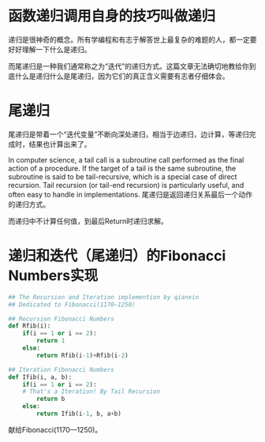 # 函数递归调用自身的技巧叫做递归

递归是很神奇的概念。所有学编程和有志于解答世上最复杂的难题的人，都一定要好好理解一下什么是递归。

而尾递归是一种我们通常称之为“迭代”的递归方式。这篇文章无法确切地教给你到底什么是递归什么是尾递归，因为它们的真正含义需要有志者仔细体会。

# 尾递归

尾递归是带着一个“迭代变量”不断向深处递归，相当于边递归，边计算，等递归完成时，结果也计算出来了。

In computer science, a tail call is a subroutine call performed as the final action of a procedure. If the target of a tail is the same subroutine, the subroutine is said to be tail-recursive, which is a special case of direct recursion. Tail recursion (or tail-end recursion) is particularly useful, and often easy to handle in implementations.
尾递归是返回递归关系最后一个动作的递归方式。

而递归中不计算任何值，到最后Return时递归求解。

# 递归和迭代（尾递归）的Fibonacci Numbers实现

```python
## The Recursion and Iteration implemention by qianxin
## Dedicated to Fibonacci(1170—1250)

## Recursion Fibonacci Numbers
def Rfib(i):
    if(i == 1 or i == 2):
        return 1
    else:
        return Rfib(i-1)+Rfib(i-2)

## Iteration Fibonacci Numbers
def Ifib(i, a, b):
    if(i == 1 or i == 2):
    # That's a Iteration! By Tail Recursion
        return b
    else:
        return Ifib(i-1, b, a+b)
```

献给Fibonacci(1170—1250)。
